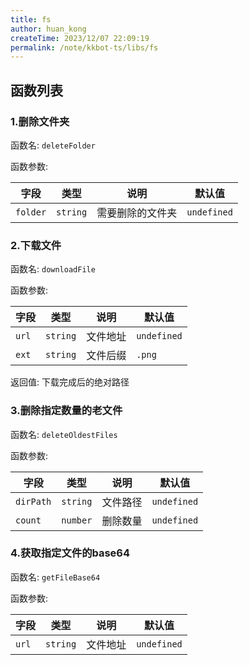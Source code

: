 ```yaml
---
title: fs
author: huan_kong
createTime: 2023/12/07 22:09:19
permalink: /note/kkbot-ts/libs/fs
---
```


## 函数列表

### 1.删除文件夹

函数名: `deleteFolder`

函数参数: 

| 字段     | 类型     | 说明             | 默认值      |
| -------- | -------- | ---------------- | ----------- |
| `folder` | `string` | 需要删除的文件夹 | `undefined` |

### 2.下载文件

函数名: `downloadFile`

函数参数: 

| 字段  | 类型     | 说明     | 默认值      |
| ----- | -------- | -------- | ----------- |
| `url` | `string` | 文件地址 | `undefined` |
| `ext` | `string` | 文件后缀 | `.png`      |

返回值: 下载完成后的绝对路径

### 3.删除指定数量的老文件

函数名: `deleteOldestFiles`

函数参数: 

| 字段      | 类型     | 说明     | 默认值      |
| --------- | -------- | -------- | ----------- |
| `dirPath` | `string` | 文件路径 | `undefined` |
| `count`   | `number` | 删除数量 | `undefined` |

### 4.获取指定文件的base64

函数名: `getFileBase64`

函数参数: 

| 字段  | 类型     | 说明     | 默认值      |
| ----- | -------- | -------- | ----------- |
| `url` | `string` | 文件地址 | `undefined` |
